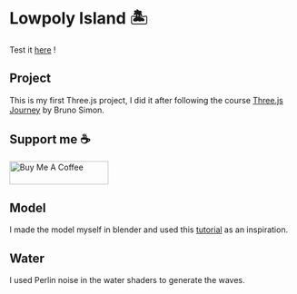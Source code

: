 # Lowpoly Island 🏝️

Test it [here](https://lowpoly-island.netlify.app/) !

## Project

This is my first Three.js project, I did it after following the course [Three.js Journey](https://threejs-journey.com/) by Bruno Simon.

## Support me ☕

<a href="https://www.buymeacoffee.com/raphaelbosi" target="_blank"><img src="https://cdn.buymeacoffee.com/buttons/default-yellow.png" alt="Buy Me A Coffee" height="41" width="174"></a>

## Model

I made the model myself in blender and used this [tutorial](https://www.youtube.com/watch?v=6OUFT-hAYho) as an inspiration.

## Water

I used Perlin noise in the water shaders to generate the waves.
